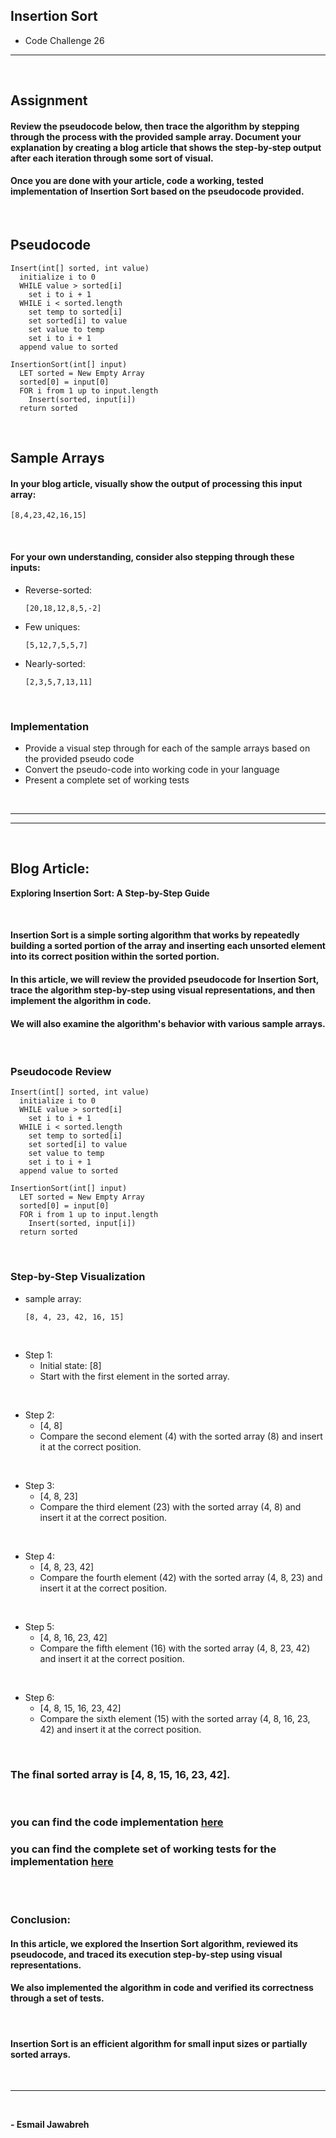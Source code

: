 ## Insertion Sort
- Code Challenge 26

---
<br>

## Assignment
#### Review the pseudocode below, then trace the algorithm by stepping through the process with the provided sample array. Document your explanation by creating a blog article that shows the step-by-step output after each iteration through some sort of visual.

#### Once you are done with your article, code a working, tested implementation of Insertion Sort based on the pseudocode provided.
<br>

## Pseudocode
```
Insert(int[] sorted, int value)
  initialize i to 0
  WHILE value > sorted[i]
    set i to i + 1
  WHILE i < sorted.length
    set temp to sorted[i]
    set sorted[i] to value
    set value to temp
    set i to i + 1
  append value to sorted

InsertionSort(int[] input)
  LET sorted = New Empty Array
  sorted[0] = input[0]
  FOR i from 1 up to input.length
    Insert(sorted, input[i])
  return sorted
```

<br>

## Sample Arrays

#### In your blog article, visually show the output of processing this input array:
```
[8,4,23,42,16,15]
```
<br>

#### For your own understanding, consider also stepping through these inputs:

- Reverse-sorted: 
    ```
    [20,18,12,8,5,-2]
    ```
- Few uniques: 
    ```
    [5,12,7,5,5,7]
    ```
- Nearly-sorted: 
    ```
    [2,3,5,7,13,11]
    ```

<br>


### Implementation
- Provide a visual step through for each of the sample arrays based on the provided pseudo code
- Convert the pseudo-code into working code in your language
- Present a complete set of working tests

<br>

---
---
<br>

## Blog Article:

**Exploring Insertion Sort: A Step-by-Step Guide**

<br>

#### Insertion Sort is a simple sorting algorithm that works by repeatedly building a sorted portion of the array and inserting each unsorted element into its correct position within the sorted portion. 

#### In this article, we will review the provided pseudocode for Insertion Sort, trace the algorithm step-by-step using visual representations, and then implement the algorithm in code. 

#### We will also examine the algorithm's behavior with various sample arrays.

<br>

### Pseudocode Review
```
Insert(int[] sorted, int value)
  initialize i to 0
  WHILE value > sorted[i]
    set i to i + 1
  WHILE i < sorted.length
    set temp to sorted[i]
    set sorted[i] to value
    set value to temp
    set i to i + 1
  append value to sorted

InsertionSort(int[] input)
  LET sorted = New Empty Array
  sorted[0] = input[0]
  FOR i from 1 up to input.length
    Insert(sorted, input[i])
  return sorted
```
<br>

### Step-by-Step Visualization

- sample array: 
    ```
    [8, 4, 23, 42, 16, 15]
    ```
<br>

- Step 1:
    - Initial state: [8]
    - Start with the first element in the sorted array.

<br>

- Step 2:
    - [4, 8]
    - Compare the second element (4) with the sorted array (8) and insert it at the correct position.

<br>

- Step 3:
    - [4, 8, 23]
    - Compare the third element (23) with the sorted array (4, 8) and insert it at the correct position.

<br>

- Step 4:
    - [4, 8, 23, 42]
    - Compare the fourth element (42) with the sorted array (4, 8, 23) and insert it at the correct position.

<br>

- Step 5:
    - [4, 8, 16, 23, 42]
    - Compare the fifth element (16) with the sorted array (4, 8, 23, 42) and insert it at the correct position.

<br>

- Step 6:
    - [4, 8, 15, 16, 23, 42]
    - Compare the sixth element (15) with the sorted array (4, 8, 16, 23, 42) and insert it at the correct position.

<br>

### The final sorted array is [4, 8, 15, 16, 23, 42].
<br>

### you can find the code implementation [here](./insertion.py)

### you can find the complete set of working tests for the implementation [here](../../../Tests/test_insertionSort.py)

<br>

<br>

### Conclusion:
#### In this article, we explored the Insertion Sort algorithm, reviewed its pseudocode, and traced its execution step-by-step using visual representations. 
#### We also implemented the algorithm in code and verified its correctness through a set of tests. 
<br>

#### Insertion Sort is an efficient algorithm for small input sizes or partially sorted arrays. 
<br>

---
<br>

**- Esmail Jawabreh**